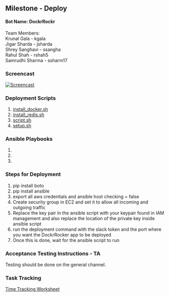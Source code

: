 ## Milestone - Deploy

#### Bot Name: DockrRockr

Team Members: <br/>
Krunal Gala - kgala <br/>
Jigar Sharda - jsharda<br/>
Shrey Sanghavi - ssangha<br/>
Rahul Shah - rshah5<br/>
Samrudhi Sharma - ssharm17<br/>

### Screencast

[![Screencast](https://i1.ytimg.com/vi/GRadbE_9ZZs/default.jpg)](https://youtu.be/GRadbE_9ZZs)

### Deployment Scripts

1. [install_docker.sh](https://github.ncsu.edu/jsharda/DockrRockr/blob/master/deploy/install_docker.sh)
2. [install_redis.sh](https://github.ncsu.edu/jsharda/DockrRockr/blob/master/deploy/install_redis.sh)
3. [script.sh](https://github.ncsu.edu/jsharda/DockrRockr/blob/master/deploy/script.sh)
4. [setup.sh](https://github.ncsu.edu/jsharda/DockrRockr/blob/master/deploy/setup.sh)

### Ansible Playbooks

1.
2.
3.

### Steps for Deployment 
1. pip install boto
2. pip install ansible
3. export all aws credentials and ansible host checking = false
4. Create security group in EC2 and set it to allow all incoming and outgoing traffic
5. Replace the key pair in the ansible script with your keypair found in IAM management and also replace the location of the private key inside ansible script
6. run the deployment command with the slack token and the port where you want the DockrRocker app to be deployed
7. Once this is done, wait for the ansible script to run

### Acceptance Testing Instructions - TA

Testing should be done on the general channel.

### Task Tracking

[Time Tracking Worksheet](WORKSHEET.md)



